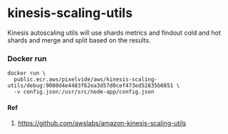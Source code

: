 # kinesis-scaling-utils

Kinesis autoscaling utils will use shards metrics and findout cold and hot shards and merge and split based on the
results.

### Docker run

```shell
docker run \
  public.ecr.aws/pixelvide/aws/kinesis-scaling-utils/debug:9080d4e4483f62ea3d57d0cef473ed52835b0851 \
  -v config.json:/usr/src/node-app/config.json
```

#### Ref

1. https://github.com/awslabs/amazon-kinesis-scaling-utils
